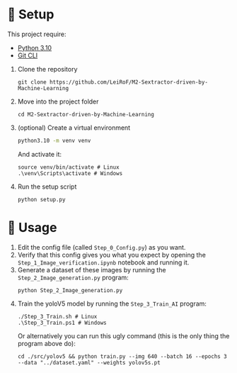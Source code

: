 # 🔌 Setup

This project require:
- [Python 3.10](https://www.python.org/downloads/release/python-3100/)
- [Git CLI](https://git-scm.com/book/en/v2/Getting-Started-The-Command-Line)

1. Clone the repository
    ```
    git clone https://github.com/LeiRoF/M2-Sextractor-driven-by-Machine-Learning
    ```

2. Move into the project folder
    ```
    cd M2-Sextractor-driven-by-Machine-Learning
    ```

3. (optional) Create a virtual environment
    ```bash
    python3.10 -m venv venv
    ```
    And activate it:
    ```
    source venv/bin/activate # Linux
    .\venv\Scripts\activate # Windows
    ```

4. Run the setup script
    ```
    python setup.py
    ```

# 🚀 Usage

1. Edit the config file (called `Step_0_Config.py`) as you want.
2. Verify that this config gives you what you expect by opening the `Step_1_Image_verification.ipynb` notebook and running it.
3. Generate a dataset of these images by running the `Step_2_Image_generation.py` program:
    ```
    python Step_2_Image_generation.py
    ```
4. Train the yoloV5 model by running the `Step_3_Train_AI` program:
    ```
    ./Step_3_Train.sh # Linux
    .\Step_3_Train.ps1 # Windows
    ```
    Or alternatively you can run this ugly command (this is the only thing the program above do):
    ```
    cd ./src/yolov5 && python train.py --img 640 --batch 16 --epochs 3 --data "../dataset.yaml" --weights yolov5s.pt
    ```